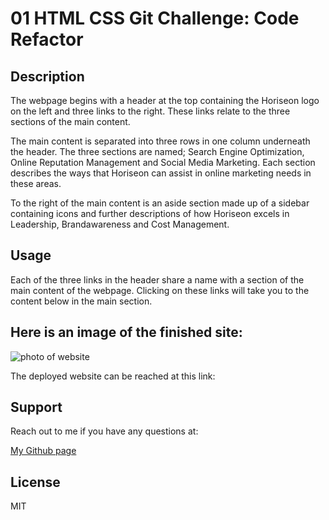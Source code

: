 # 01 HTML CSS Git Challenge: Code Refactor

## Description

The webpage begins with a header at the top containing the Horiseon logo on the left and three links to the right. These links relate to the three sections of the main content.

The main content is separated into three rows in one column underneath the header. The three sections are named; Search Engine Optimization, Online Reputation Management and Social Media Marketing. Each section describes the ways that Horiseon can assist in online marketing needs in these areas.

To the right of the main content is an aside section made up of a sidebar containing icons and further descriptions of how Horiseon excels in Leadership, Brandawareness and Cost Management.

## Usage
Each of the three links in the header share a name with a section of the main content of the webpage. Clicking on these links will take you to the content below in the main section. 

## Here is an image of the finished site:
![photo of website](assets/127.0.0.1_5501_index.html.png)

The deployed website can be reached at this link: 

## Support
Reach out to me if you have any questions at:

[My Github page](https://github.com/pcarroll2113)

## License
MIT